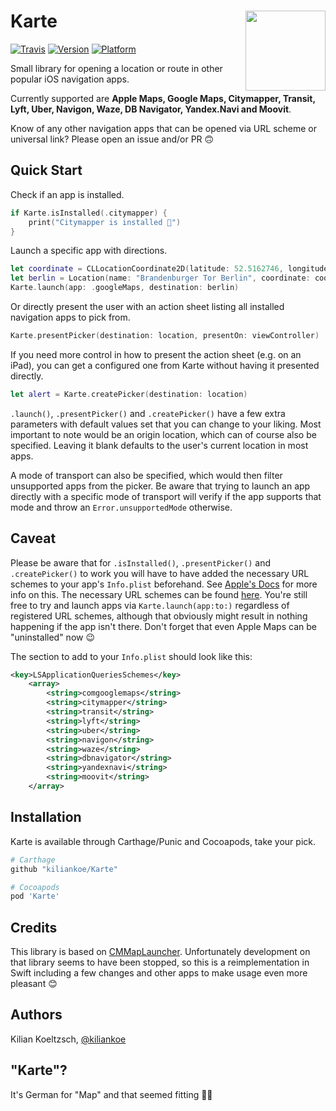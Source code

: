 <h1>Karte
  <img src="https://user-images.githubusercontent.com/2625584/39985249-4a74987c-575e-11e8-9c4a-8c0dbd07e8ef.png"
       align="right" width="128" height="128" />
</h1>

[![Travis](https://img.shields.io/travis/kiliankoe/Karte.svg?style=flat-square)](https://travis-ci.org/kiliankoe/Karte)
[![Version](https://img.shields.io/cocoapods/v/Karte.svg?style=flat-square)](http://cocoapods.org/pods/Karte)
[![Platform](https://img.shields.io/cocoapods/p/Karte.svg?style=flat-square)](http://cocoapods.org/pods/Karte)

Small library for opening a location or route in other popular iOS navigation apps.

Currently supported are **Apple Maps, Google Maps, Citymapper, Transit, Lyft, Uber, Navigon, Waze, DB Navigator, Yandex.Navi and Moovit**.

Know of any other navigation apps that can be opened via URL scheme or universal link? Please open an issue and/or PR 🙃


## Quick Start

Check if an app is installed.

```swift
if Karte.isInstalled(.citymapper) {
    print("Citymapper is installed 🎉")
}
```

Launch a specific app with directions.

```swift
let coordinate = CLLocationCoordinate2D(latitude: 52.5162746, longitude: 13.3755153)
let berlin = Location(name: "Brandenburger Tor Berlin", coordinate: coordinate)
Karte.launch(app: .googleMaps, destination: berlin)
```

Or directly present the user with an action sheet listing all installed navigation apps to pick from.

```swift
Karte.presentPicker(destination: location, presentOn: viewController)
```

If you need more control in how to present the action sheet (e.g. on an iPad), you can get a configured one from Karte without having it presented directly.

```swift
let alert = Karte.createPicker(destination: location)
```



`.launch()`, `.presentPicker()` and `.createPicker()` have a few extra parameters with default values set that you can change to your liking. Most important to note would be an origin location, which can of course also be specified. Leaving it blank defaults to the user's current location in most apps.

A mode of transport can also be specified, which would then filter unsupported apps from the picker. Be aware that trying to launch an app directly with a specific mode of transport will verify if the app supports that mode and throw an `Error.unsupportedMode` otherwise.


## Caveat

Please be aware that for `.isInstalled()`, `.presentPicker()` and `.createPicker()` to work you will have to have added the necessary URL schemes to your app's `Info.plist` beforehand. See [Apple's Docs](https://developer.apple.com/reference/uikit/uiapplication/1622952-canopenurl#discussion) for more info on this. The necessary URL schemes can be found [here](https://github.com/kiliankoe/Karte/blob/master/Sources/App.swift#L24). You're still free to try and launch apps via `Karte.launch(app:to:)` regardless of registered URL schemes, although that obviously might result in nothing happening if the app isn't there. Don't forget that even Apple Maps can be "uninstalled" now 😉

The section to add to your `Info.plist` should look like this:

```xml
<key>LSApplicationQueriesSchemes</key>
    <array>
        <string>comgooglemaps</string>
        <string>citymapper</string>
        <string>transit</string>
        <string>lyft</string>
        <string>uber</string>
        <string>navigon</string>
        <string>waze</string>
        <string>dbnavigator</string>
        <string>yandexnavi</string>
        <string>moovit</string>
    </array>
```



## Installation

Karte is available through Carthage/Punic and Cocoapods, take your pick.

```ruby
# Carthage
github "kiliankoe/Karte"

# Cocoapods
pod 'Karte'
```



## Credits

This library is based on [CMMapLauncher](https://github.com/citymapper/CMMapLauncher). Unfortunately development on that library seems to have been stopped, so this is a reimplementation in Swift including a few changes and other apps to make usage even more pleasant 😊



## Authors

Kilian Koeltzsch, [@kiliankoe](https://github.com/kiliankoe)



## "Karte"?

It's German for "Map" and that seemed fitting 🤷‍♀️

